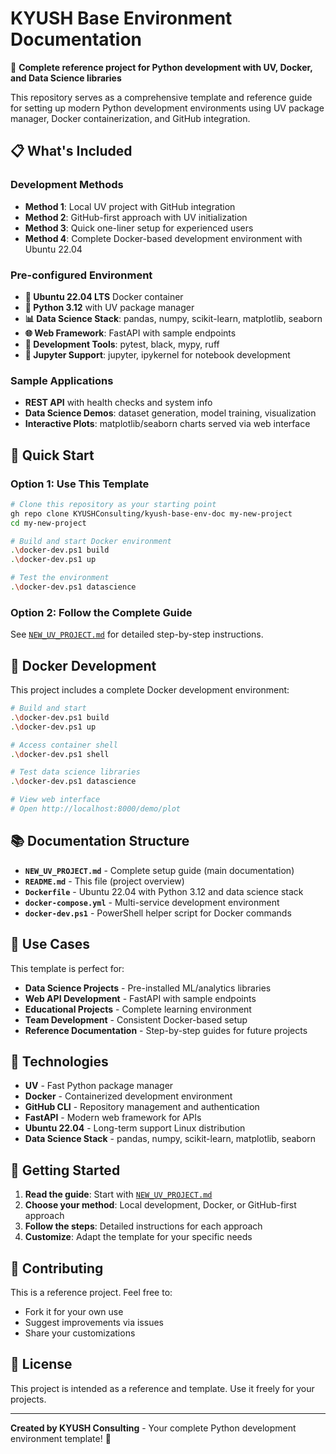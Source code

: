 # KYUSH Base Environment Documentation

🚀 **Complete reference project for Python development with UV, Docker, and Data Science libraries**

This repository serves as a comprehensive template and reference guide for setting up modern Python development environments using UV package manager, Docker containerization, and GitHub integration.

## 📋 What's Included

### Development Methods
- **Method 1**: Local UV project with GitHub integration
- **Method 2**: GitHub-first approach with UV initialization  
- **Method 3**: Quick one-liner setup for experienced users
- **Method 4**: Complete Docker-based development environment with Ubuntu 22.04

### Pre-configured Environment
- **🐧 Ubuntu 22.04 LTS** Docker container
- **🐍 Python 3.12** with UV package manager
- **📊 Data Science Stack**: pandas, numpy, scikit-learn, matplotlib, seaborn
- **🌐 Web Framework**: FastAPI with sample endpoints
- **🔧 Development Tools**: pytest, black, mypy, ruff
- **📓 Jupyter Support**: jupyter, ipykernel for notebook development

### Sample Applications
- **REST API** with health checks and system info
- **Data Science Demos**: dataset generation, model training, visualization
- **Interactive Plots**: matplotlib/seaborn charts served via web interface

## 🚀 Quick Start

### Option 1: Use This Template
```bash
# Clone this repository as your starting point
gh repo clone KYUSHConsulting/kyush-base-env-doc my-new-project
cd my-new-project

# Build and start Docker environment
.\docker-dev.ps1 build
.\docker-dev.ps1 up

# Test the environment
.\docker-dev.ps1 datascience
```

### Option 2: Follow the Complete Guide
See [`NEW_UV_PROJECT.md`](./NEW_UV_PROJECT.md) for detailed step-by-step instructions.

## 🐳 Docker Development

This project includes a complete Docker development environment:

```bash
# Build and start
.\docker-dev.ps1 build
.\docker-dev.ps1 up

# Access container shell
.\docker-dev.ps1 shell

# Test data science libraries
.\docker-dev.ps1 datascience

# View web interface
# Open http://localhost:8000/demo/plot
```

## 📚 Documentation Structure

- **`NEW_UV_PROJECT.md`** - Complete setup guide (main documentation)
- **`README.md`** - This file (project overview)
- **`Dockerfile`** - Ubuntu 22.04 with Python 3.12 and data science stack
- **`docker-compose.yml`** - Multi-service development environment
- **`docker-dev.ps1`** - PowerShell helper script for Docker commands

## 🎯 Use Cases

This template is perfect for:
- **Data Science Projects** - Pre-installed ML/analytics libraries
- **Web API Development** - FastAPI with sample endpoints
- **Educational Projects** - Complete learning environment
- **Team Development** - Consistent Docker-based setup
- **Reference Documentation** - Step-by-step guides for future projects

## 🔧 Technologies

- **UV** - Fast Python package manager
- **Docker** - Containerized development environment  
- **GitHub CLI** - Repository management and authentication
- **FastAPI** - Modern web framework for APIs
- **Ubuntu 22.04** - Long-term support Linux distribution
- **Data Science Stack** - pandas, numpy, scikit-learn, matplotlib, seaborn

## 📖 Getting Started

1. **Read the guide**: Start with [`NEW_UV_PROJECT.md`](./NEW_UV_PROJECT.md)
2. **Choose your method**: Local development, Docker, or GitHub-first approach
3. **Follow the steps**: Detailed instructions for each approach
4. **Customize**: Adapt the template for your specific needs

## 🤝 Contributing

This is a reference project. Feel free to:
- Fork it for your own use
- Suggest improvements via issues
- Share your customizations

## 📝 License

This project is intended as a reference and template. Use it freely for your projects.

---

**Created by KYUSH Consulting** - Your complete Python development environment template! 🚀